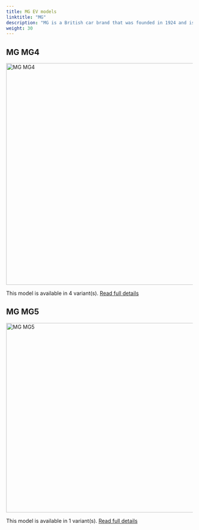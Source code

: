 ```yaml
---
title: MG EV models
linktitle: "MG"
description: "MG is a British car brand that was founded in 1924 and is now owned by SAIC Motor, a Chinese automobile group. MG has a long history of producing sports cars and roadsters, but in recent years it has shifted to electric and hybrid vehicles. "
weight: 30
---
```




## MG MG4

<a href="mg4"><img src="https://media.evkx.net/multimedia/models/mg/mg4/mg4_electric_luxury/main_1_st.jpg" width="800" height="599" alt="MG MG4" ></a>

This model is available in 4 variant(s). 
[Read full details](mg4/)

## MG MG5

<a href="mg5"><img src="https://media.evkx.net/multimedia/models/mg/mg5/mg5_electric_long_range/main_1_st.jpg" width="800" height="512" alt="MG MG5" ></a>

This model is available in 1 variant(s). 
[Read full details](mg5/)
